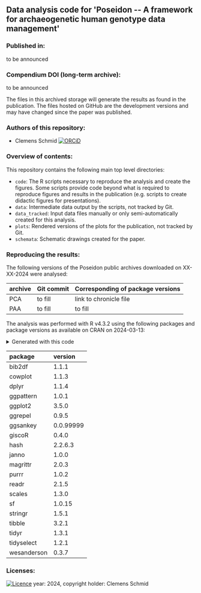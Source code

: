 ## Data analysis code for 'Poseidon -- A framework for archaeogenetic human genotype data management'

### Published in:

to be announced

### Compendium DOI (long-term archive):

to be announced

The files in this archived storage will generate the results as found in the publication. The files hosted on GitHub are the development versions and may have changed since the paper was published.

### Authors of this repository:

- Clemens Schmid [![ORCiD](https://img.shields.io/badge/ORCiD-0000--0003--3448--5715-green.svg)](http://orcid.org/0000-0003-3448-5715)

### Overview of contents:

This repository contains the following main top level directories:

- `code`: The R scripts necessary to reproduce the analysis and create the figures. Some scripts provide code beyond what is required to reproduce figures and results in the publication (e.g. scripts to create didactic figures for presentations).
- `data`: Intermediate data output by the scripts, not tracked by Git.
- `data_tracked`: Input data files manually or only semi-automatically created for this analysis.
- `plots`: Rendered versions of the plots for the publication, not tracked by Git.
- `schemata`: Schematic drawings created for the paper.

### Reproducing the results:

The following versions of the Poseidon public archives downloaded on XX-XX-2024 were analysed:

|archive     |Git commit | Corresponding of package versions |
|:-----------|:----------|:----------------------------------|
|PCA         |to fill    |link to chronicle file             |
|PAA         |to fill    |to fill                            |

The analysis was performed with R v4.3.2 using the following packages and package versions as available on CRAN on 2024-03-13:

<details>
<summary>Generated with this code</summary>
  
```r
tibble::tibble(
  package = rrtools::add_dependencies_to_description(just_packages = T),
  version = purrr::map_chr(package, \(x) utils::packageVersion(x) |> as.character())
) |> knitr::kable()

```
</details>

|package     |version   |
|:-----------|:---------|
|bib2df      |1.1.1     |
|cowplot     |1.1.3     |
|dplyr       |1.1.4     |
|ggpattern   |1.0.1     |
|ggplot2     |3.5.0     |
|ggrepel     |0.9.5     |
|ggsankey    |0.0.99999 |
|giscoR      |0.4.0     |
|hash        |2.2.6.3   |
|janno       |1.0.0     |
|magrittr    |2.0.3     |
|purrr       |1.0.2     |
|readr       |2.1.5     |
|scales      |1.3.0     |
|sf          |1.0.15    |
|stringr     |1.5.1     |
|tibble      |3.2.1     |
|tidyr       |1.3.1     |
|tidyselect  |1.2.1     |
|wesanderson |0.3.7     |

### Licenses:

[![Licence](https://img.shields.io/github/license/mashape/apistatus.svg)](http://choosealicense.com/licenses/mit/) year: 2024, copyright holder: Clemens Schmid
